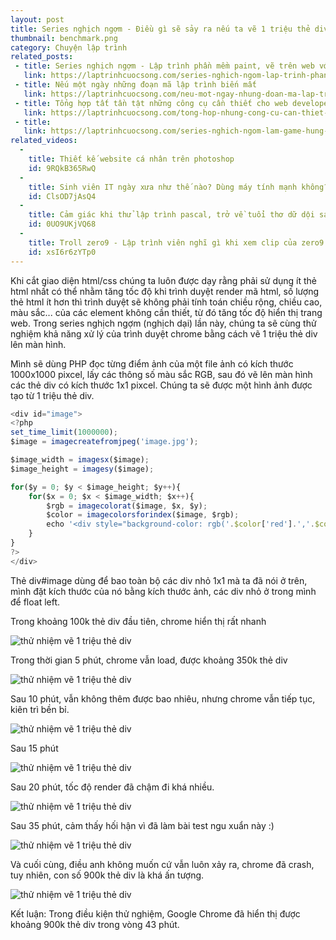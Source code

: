```yaml
---
layout: post
title: Series nghịch ngợm - Điều gì sẽ sảy ra nếu ta vẽ 1 triệu thẻ div lên màn hình
thumbnail: benchmark.png
category: Chuyện lập trình
related_posts:
 - title: Series nghịch ngợm - Lập trình phần mềm paint, vẽ trên web với html5 và javascript
   link: https://laptrinhcuocsong.com/series-nghich-ngom-lap-trinh-phan-mem-paint-ve-tren-web-html5-javascript.html
 - title: Nếu một ngày những đoạn mã lập trình biến mất
   link: https://laptrinhcuocsong.com/neu-mot-ngay-nhung-doan-ma-lap-trinh-bien-mat.html
 - title: Tổng hợp tất tần tật những công cụ cần thiết cho web developer
   link: https://laptrinhcuocsong.com/tong-hop-nhung-cong-cu-can-thiet-cho-web-developer.html
 - title:
   link: https://laptrinhcuocsong.com/series-nghich-ngom-lam-game-hung-trung.html
related_videos:
  -
    title: Thiết kế website cá nhân trên photoshop
    id: 9RQkB365RwQ
  -
    title: Sinh viên IT ngày xưa như thế nào? Dùng máy tính mạnh không?
    id: ClsOD7jAsQ4
  -
    title: Cảm giác khi thử lập trình pascal, trở về tuổi thơ dữ dội sau 10 năm 
    id: 0UO9UKjVQ68
  -
    title: Troll zero9 - Lập trình viên nghĩ gì khi xem clip của zero9 
    id: xsI6r6zYTp0
---
```


Khi cắt giao diện html/css chúng ta luôn được dạy rằng phải sử dụng ít thẻ html nhất có thể nhằm tăng tốc độ khi trình duyệt render mã html, số lượng thẻ html ít hơn thì trình duyệt sẽ không phải tính toán chiều rộng, chiều cao, màu sắc... của các element không cần thiết, từ đó tăng tốc độ hiển thị trang web. Trong series nghịch ngợm (nghịch dại) lần này, chúng ta sẽ cùng thử nghiệm khả năng xử lý của trình duyệt chrome bằng cách vẽ 1 triệu thẻ div lên màn hình.

Mình sẽ dùng PHP đọc từng điểm ảnh của một file ảnh có kích thước 1000x1000 pixcel, lấy các thông số màu sắc RGB, sau đó vẽ lên màn hình các thẻ div có kích thước 1x1 pixcel. Chúng ta sẽ được một hình ảnh được tạo từ 1 triệu thẻ div.

```javascript
<div id="image">
<?php
set_time_limit(1000000);
$image = imagecreatefromjpeg('image.jpg');

$image_width = imagesx($image);
$image_height = imagesy($image);

for($y = 0; $y < $image_height; $y++){
	for($x = 0; $x < $image_width; $x++){
		$rgb = imagecolorat($image, $x, $y);
		$color = imagecolorsforindex($image, $rgb);
		echo '<div style="background-color: rgb('.$color['red'].','.$color['green'].','.$color['blue'].')"></div>';
	}
}
?>
</div>
```

Thẻ div#image dùng để bao toàn bộ các div nhỏ 1x1 mà ta đã nói ở trên, mình đặt kích thước của nó bằng kích thước ảnh, các div nhỏ ở trong mình để float left.

Trong khoảng 100k thẻ div đầu tiên, chrome hiển thị rất nhanh

![thử nhiệm vẽ 1 triệu thẻ div](images/chrome-test-start.gif)

Trong thời gian 5 phút, chrome vẫn load, được khoảng 350k thẻ div

![thử nhiệm vẽ 1 triệu thẻ div](images/chrome-test-5.png)

Sau 10 phút, vẫn không thêm được bao nhiêu, nhưng chrome vẫn tiếp tục, kiên trì bền bỉ.

![thử nhiệm vẽ 1 triệu thẻ div](images/chrome-test-10.png)

Sau 15 phút

![thử nhiệm vẽ 1 triệu thẻ div](images/chrome-test-15.png)

Sau 20 phút, tốc độ render đã chậm đi khá nhiều.

![thử nhiệm vẽ 1 triệu thẻ div](images/chrome-test-20.png)

Sau 35 phút, cảm thấy hối hận vì đã làm bài test ngu xuẩn này :)

![thử nhiệm vẽ 1 triệu thẻ div](images/chrome-test-35.png)

Và cuối cùng, điều anh không muốn cứ vẫn luôn xảy ra, chrome đã crash, tuy nhiên, con số 900k thẻ div là khá ấn tượng.

![thử nhiệm vẽ 1 triệu thẻ div](images/chrome-test-crash.png)

Kết luận: Trong điều kiện thử nghiệm, Google Chrome đã hiển thị được khoảng 900k thẻ div trong vòng 43 phút.

